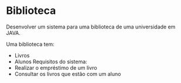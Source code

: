 # Biblioteca
 Desenvolver um sistema para uma biblioteca de uma universidade em JAVA.
 
 Uma biblioteca tem:
- Livros
- Alunos
Requisitos do sistema:
- Realizar o empréstimo de um livro
- Consultar os livros que estão com um aluno
